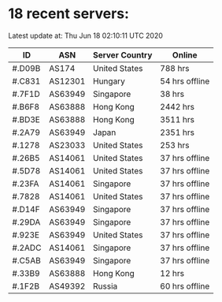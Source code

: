 # 18 recent servers:

Latest update at: Thu Jun 18 02:10:11 UTC 2020

| ID | ASN | Server Country | Online |
| -- | --- | -------------- | ------ |
| #.D09B | AS174 | United States | 788 hrs |
| #.C831 | AS12301 | Hungary | 54 hrs offline |
| #.7F1D | AS63949 | Singapore | 38 hrs |
| #.B6F8 | AS63888 | Hong Kong | 2442 hrs |
| #.BD3E | AS63888 | Hong Kong | 3511 hrs |
| #.2A79 | AS63949 | Japan | 2351 hrs |
| #.1278 | AS23033 | United States | 253 hrs |
| #.26B5 | AS14061 | United States | 37 hrs offline |
| #.5D78 | AS14061 | United States | 37 hrs offline |
| #.23FA | AS14061 | Singapore | 37 hrs offline |
| #.7828 | AS14061 | United States | 37 hrs offline |
| #.D14F | AS63949 | Singapore | 37 hrs offline |
| #.29DA | AS63949 | Singapore | 37 hrs offline |
| #.923E | AS63949 | United States | 37 hrs offline |
| #.2ADC | AS14061 | Singapore | 37 hrs offline |
| #.C5AB | AS63949 | Singapore | 37 hrs offline |
| #.33B9 | AS63888 | Hong Kong | 12 hrs |
| #.1F2B | AS49392 | Russia | 60 hrs offline |

